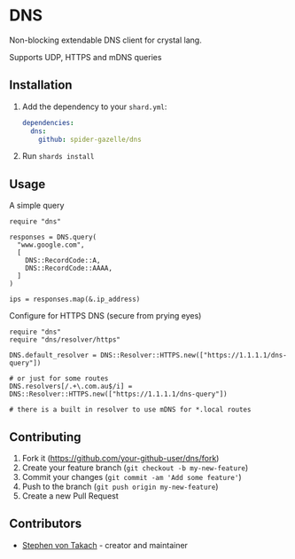 # DNS

Non-blocking extendable DNS client for crystal lang.

Supports UDP, HTTPS and mDNS queries

## Installation

1. Add the dependency to your `shard.yml`:

   ```yaml
   dependencies:
     dns:
       github: spider-gazelle/dns
   ```

2. Run `shards install`

## Usage

A simple query

```crystal
require "dns"

responses = DNS.query(
  "www.google.com",
  [
    DNS::RecordCode::A,
    DNS::RecordCode::AAAA,
  ]
)

ips = responses.map(&.ip_address)

```

Configure for HTTPS DNS (secure from prying eyes)

```crystal
require "dns"
require "dns/resolver/https"

DNS.default_resolver = DNS::Resolver::HTTPS.new(["https://1.1.1.1/dns-query"])

# or just for some routes
DNS.resolvers[/.+\.com.au$/i] = DNS::Resolver::HTTPS.new(["https://1.1.1.1/dns-query"])

# there is a built in resolver to use mDNS for *.local routes

```

## Contributing

1. Fork it (<https://github.com/your-github-user/dns/fork>)
2. Create your feature branch (`git checkout -b my-new-feature`)
3. Commit your changes (`git commit -am 'Add some feature'`)
4. Push to the branch (`git push origin my-new-feature`)
5. Create a new Pull Request

## Contributors

- [Stephen von Takach](https://github.com/stakach) - creator and maintainer
